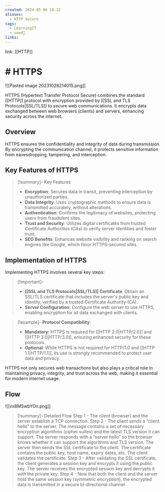 ```yaml
---
created: 2024-05-06 18:32
aliases:
  - HTTP Secure
tags:
  - LearningIT
  - seed🌱
links:
---
```


link: [[HTTP]]

# # HTTPS

![[Pasted image 20231028214015.png]]

HTTPS (Hypertext Transfer Protocol Secure) combines the standard [[HTTP]] protocol with encryption provided by [[SSL and TLS Protocols|SSL/TLS]] to secure web communications. It encrypts data exchanged between web browsers (clients) and servers, enhancing security across the internet.

## Overview

HTTPS ensures the confidentiality and integrity of data during transmission. By encrypting the communication channel, it protects sensitive information from eavesdropping, tampering, and interception.

## Key Features of HTTPS

> [!summary]- Key Features
> 
> - **Encryption**: Secures data in transit, preventing interception by unauthorized parties.
> - **Data Integrity**: Uses cryptographic methods to ensure data is transmitted accurately, without alterations.
> - **Authentication**: Confirms the legitimacy of websites, protecting users from fraudulent sites.
> - **Trust and Security**: Utilizes digital certificates from trusted Certificate Authorities (CAs) to verify server identities and foster trust.
> - **SEO Benefits**: Enhances website visibility and ranking on search engines like Google, which favor HTTPS-secured sites.

## Implementation of HTTPS

Implementing HTTPS involves several key steps:

> [!important]-
> - **[[SSL and TLS Protocols|SSL/TLS]] Certificate**: Obtain an SSL/TLS certificate that includes the server's public key and identity, verified by a trusted Certificate Authority (CA).
> - **Server Configuration**: Configure the web server to use HTTPS, enabling encryption for all data exchanged with clients.

> [!example]-
> **Protocol Compatibility**:
> - **Mandatory**: HTTPS is required for [[HTTP 2.0|HTTP/2.0]] and [[HTTP 3.0|HTTP/3.0]], ensuring enhanced security for these protocols.
> - **Optional**: While HTTPS is not required for HTTP/1.0 and [[HTTP 1.1|HTTP/1.1]], its use is strongly recommended to protect user data and privacy.

HTTPS not only secures web transactions but also plays a critical role in maintaining privacy, integrity, and trust across the web, making it essential for modern internet usage.

## Flow

![[vx8MSwbYOn.png]]


> [!summary]- Detailed Flow
> Step 1 - The client (browser) and the server establish a TCP connection. 
> Step 2 - The client sends a “client hello” to the server. The message contains a set of necessary encryption algorithms (cipher suites) and the latest TLS version it can support. The server responds with a “server hello” so the browser knows whether it can support the algorithms and TLS version. The server then sends the SSL certificate to the client. The certificate contains the public key, host name, expiry dates, etc. The client validates the certificate.
> Step 3 - After validating the SSL certificate, the client generates a session key and encrypts it using the public key. The server receives the encrypted session key and decrypts it with the private key. 
> Step 4 - Now that both the client and the server hold the same session key (symmetric encryption), the encrypted data is transmitted in a secure bi-directional channel.

